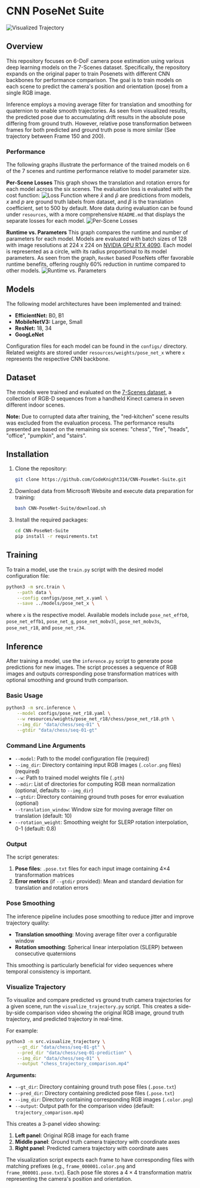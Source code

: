 # CNN PoseNet Suite

![Visualized Trajectory](resources/graphs/comparison.gif)

## Overview
This repository focuses on 6-DoF camera pose estimation using various deep learning models on the 7-Scenes dataset. Specifically, the repository expands on the original paper to train Posenets with different CNN backbones for performance comparison. The goal is to train models on each scene to predict the camera's position and orientation (pose) from a single RGB image.

Inference employs a moving average filter for translation and smoothing for quaternion to enable smooth trajectories. As seen from visualized results, the predicted pose due to accumulating drift results in the absolute pose differing from ground truth. However, relative pose transformation between frames for both predicted and ground truth pose is more similar (See trajectory between Frame 150 and 200).

### Performance
The following graphs illustrate the performance of the trained models on 6 of the 7 scenes and runtime performance relative to model parameter size.

**Per-Scene Losses**
This graph shows the translation and rotation errors for each model across the six scenes. The evaluation loss is evaluated with the cost function:
![Loss Function](https://latex.codecogs.com/png.latex?\mathcal{L}%20=%20\|\bar{x}%20-%20x\|^2%20+%20\beta%20\cdot%20\left\|\frac{\bar{p}}{\|\bar{p}\|}%20-%20p%20\right\|^2)
where $\bar{x}$ and $\bar{p}$ are predictions from models, $x$ and $p$ are ground truth labels from dataset, and $\beta$ is the translation coefficient, set to 500 by default. More data during evaluation can be found under `resources`, with a more comprehensive `README.md` that displays the separate losses for each model.
![Per-Scene Losses](resources/graphs/per_scene_losses.png)

**Runtime vs. Parameters**
This graph compares the runtime and number of parameters for each model. Models are evaluated with batch sizes of 128 with image resolutions at 224 x 224 on [NVIDIA GPU RTX 4090](https://www.videocardbenchmark.net/gpu.php?gpu=GeForce+RTX+4090&id=4606). Each model is represented as a circle, with its radius proportional to its model parameters. As seen from the graph, `ResNet` based PoseNets offer favorable runtime benefits, offering roughly 60% reduction in runtime compared to other models.
![Runtime vs. Parameters](resources/graphs/runtime_params.png)

## Models
The following model architectures have been implemented and trained:
*   **EfficientNet:** B0, B1
*   **MobileNetV3:** Large, Small
*   **ResNet:** 18, 34
*   **GoogLeNet**

Configuration files for each model can be found in the `configs/` directory. Related weights are stored under `resources/weights/pose_net_x` where `x` represents the respective CNN backbone.

## Dataset

The models were trained and evaluated on the [7-Scenes dataset](https://www.microsoft.com/en-us/research/project/rgb-d-dataset-7-scenes/), a collection of RGB-D sequences from a handheld Kinect camera in seven different indoor scenes. 

**Note:** Due to corrupted data after training, the "red-kitchen" scene results was excluded from the evaluation process. The performance results presented are based on the remaining six scenes: "chess", "fire", "heads", "office", "pumpkin", and "stairs".

## Installation
1.  Clone the repository:
    ```bash
    git clone https://github.com/CodeKnight314/CNN-PoseNet-Suite.git
    ```
2.  Download data from Microsoft Website and execute data preparation for training: 
    ```bash
    bash CNN-PoseNet-Suite/download.sh
    ```
3. Install the required packages:
    ```bash
    cd CNN-PoseNet-Suite
    pip install -r requirements.txt
    ```

## Training
To train a model, use the `train.py` script with the desired model configuration file:
```bash
python3 -m src.train \
    --path data \
    --config configs/pose_net_x.yaml \
    --save ../models/pose_net_x \
```
where `x` is the respective model. Available models include `pose_net_effb0`, `pose_net_effb1`, `pose_net_g`, `pose_net_mobv3l`, `pose_net_mobv3s`, `pose_net_r18`, and `pose_net_r34`.

## Inference
After training a model, use the `inference.py` script to generate pose predictions for new images. The script processes a sequence of RGB images and outputs corresponding pose transformation matrices with optional smoothing and ground truth comparison.

### Basic Usage
```bash
python3 -m src.inference \
    --model configs/pose_net_r18.yaml \
    --w resources/weights/pose_net_r18/chess/pose_net_r18.pth \
    --img_dir "data/chess/seq-01" \
    --gtdir "data/chess/seq-01-gt"
```

### Command Line Arguments
- `--model`: Path to the model configuration file (required)
- `--img_dir`: Directory containing input RGB images (`.color.png` files) (required)
- `--w`: Path to trained model weights file (`.pth`)
- `--mdir`: List of directories for computing RGB mean normalization (optional, defaults to `--img_dir`)
- `--gtdir`: Directory containing ground truth poses for error evaluation (optional)
- `--translation_window`: Window size for moving average filter on translation (default: 10)
- `--rotation_weight`: Smoothing weight for SLERP rotation interpolation, 0-1 (default: 0.8)

### Output
The script generates:
1. **Pose files**: `.pose.txt` files for each input image containing 4×4 transformation matrices
2. **Error metrics** (if `--gtdir` provided): Mean and standard deviation for translation and rotation errors

### Pose Smoothing
The inference pipeline includes pose smoothing to reduce jitter and improve trajectory quality:
- **Translation smoothing**: Moving average filter over a configurable window
- **Rotation smoothing**: Spherical linear interpolation (SLERP) between consecutive quaternions

This smoothing is particularly beneficial for video sequences where temporal consistency is important.

### Visualize Trajectory
To visualize and compare predicted vs ground truth camera trajectories for a given scene, run the `visualize_trajectory.py` script. This creates a side-by-side comparison video showing the original RGB image, ground truth trajectory, and predicted trajectory in real-time.

For example:
```bash
python3 -m src.visualize_trajectory \
    --gt_dir "data/chess/seq-01-gt" \
    --pred_dir "data/chess/seq-01-prediction" \
    --img_dir "data/chess/seq-01" \
    --output "chess_trajectory_comparison.mp4"
```

**Arguments:**
- `--gt_dir`: Directory containing ground truth pose files (`.pose.txt`)
- `--pred_dir`: Directory containing predicted pose files (`.pose.txt`)  
- `--img_dir`: Directory containing corresponding RGB images (`.color.png`)
- `--output`: Output path for the comparison video (default: `trajectory_comparison.mp4`)

This creates a 3-panel video showing:
1. **Left panel**: Original RGB image for each frame
2. **Middle panel**: Ground truth camera trajectory with coordinate axes
3. **Right panel**: Predicted camera trajectory with coordinate axes

The visualization script expects each frame to have corresponding files with matching prefixes (e.g., `frame_000001.color.png` and `frame_000001.pose.txt`). Each pose file stores a $4\times 4$ transformation matrix representing the camera's position and orientation.
